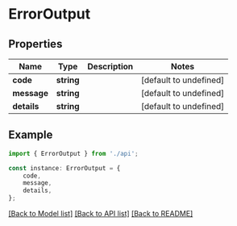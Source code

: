 # ErrorOutput


## Properties

Name | Type | Description | Notes
------------ | ------------- | ------------- | -------------
**code** | **string** |  | [default to undefined]
**message** | **string** |  | [default to undefined]
**details** | **string** |  | [default to undefined]

## Example

```typescript
import { ErrorOutput } from './api';

const instance: ErrorOutput = {
    code,
    message,
    details,
};
```

[[Back to Model list]](../README.md#documentation-for-models) [[Back to API list]](../README.md#documentation-for-api-endpoints) [[Back to README]](../README.md)
